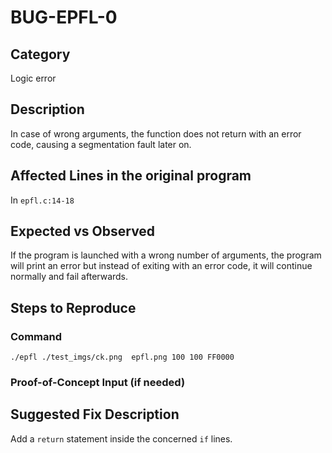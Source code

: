 # BUG-EPFL-0
## Category
Logic error
## Description
In case of wrong arguments, the function does not return with an error code, causing a segmentation fault later on.

## Affected Lines in the original program
In `epfl.c:14-18`

## Expected vs Observed
If the program is launched with a wrong number of arguments, the program will print an error but instead of exiting with an error code, it will continue normally and fail afterwards.

## Steps to Reproduce

### Command

```
./epfl ./test_imgs/ck.png  epfl.png 100 100 FF0000
```

### Proof-of-Concept Input (if needed)

## Suggested Fix Description
Add a `return` statement inside the concerned `if` lines.